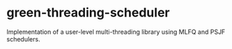 # green-threading-scheduler
Implementation of a user-level multi-threading library using MLFQ and PSJF schedulers.
